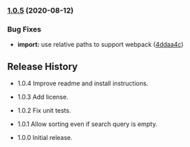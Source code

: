 ### [1.0.5](https://github.com/mixmaxhq/frecency/compare/v1.0.4...v1.0.5) (2020-08-12)


### Bug Fixes

* **import:** use relative paths to support webpack ([4ddaa4c](https://github.com/mixmaxhq/frecency/commit/4ddaa4c65ba1681a68936150e5d00a995331ff95))

## Release History

* 1.0.4 Improve readme and install instructions.

* 1.0.3 Add license.

* 1.0.2 Fix unit tests.

* 1.0.1 Allow sorting even if search query is empty.

* 1.0.0 Initial release.
